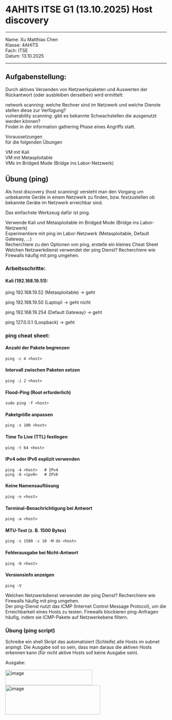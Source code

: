 # 4AHITS ITSE G1 (13.10.2025) Host discovery

---

Name: Xu Matthias Chen   
Klasse: 4AHITS   
Fach: ITSE   
Datum: 13.10.2025   

---

## Aufgabenstellung:
Durch aktives Versenden von Netzwerkpaketen und Auswerten der Rückantwort (oder ausbleiben derselben) wird ermittelt:

network scanning: welche Rechner sind im Netzwerk und welche Dienste stellen diese zur Verfügung?   
vulnerability scanning: gibt es bekannte Schwachstellen die ausgenutzt werden können?   
Findet in der information gathering Phase eines Angriffs statt.   

Voraussetzungen   
für die folgenden Übungen   

VM mit Kali   
VM mit Metasploitable   
VMs im Bridged Mode (Bridge ins Labor-Netzwerk)    

## Übung (ping)
Als host discovery (host scanning) versteht man den Vorgang um unbekannte Geräte in einem Netzwerk zu finden, bzw. festzustellen ob bekannte Geräte im Netzwerk erreichbar sind.   

Das einfachste Werkzeug dafür ist ping.   

Verwende Kali und Metasploitable im Bridged Mode (Bridge ins Labor-Netzwerk)   
Experimentiere mit ping im Labor-Netzwerk (Metasploitable, Default Gateway, …)   
Recherchiere zu den Optionen von ping, erstelle ein kleines Cheat Sheet   
Welchen Netzwerkdienst verwendet der ping Dienst? Recherchiere wie Firewalls häufig mit ping umgehen.   


### Arbeitsschritte:

#### Kali (192.168.19.51):

ping 192.168.19.52 (Metasploitable) -> geht   

ping 192.168.19.50 (Laptop) -> geht nicht

ping 192.168.19.254 (Default Gateway) -> geht

ping 127.0.0.1 (Loopback) -> geht



### ping cheat sheet:

#### Anzahl der Pakete begrenzen
```
ping -c 4 <host>
```

#### Intervall zwischen Paketen setzen
```
ping -i 2 <host>
```
#### Flood-Ping (Root erforderlich)
```
sudo ping -f <host>
```
#### Paketgröße anpassen
```
ping -s 100 <host>
```
#### Time To Live (TTL) festlegen
```
ping -t 64 <host>
```
#### IPv4 oder IPv6 explizit verwenden
```
ping -4 <host>   # IPv4
ping -6 <ipv6>   # IPv6
```
#### Keine Namensauflösung
```
ping -n <host>
```
#### Terminal-Benachrichtigung bei Antwort
```
ping -a <host>
```
#### MTU-Test (z. B. 1500 Bytes)
```
ping -s 1500 -c 10 -M do <host>
```
#### Fehlerausgabe bei Nicht-Antwort
```
ping -O <host>
```
#### Versionsinfo anzeigen
```
ping -V
```



Welchen Netzwerkdienst verwendet der ping Dienst? Recherchiere wie Firewalls häufig mit ping umgehen.   
Der ping-Dienst nutzt das ICMP (Internet Control Message Protocol), um die Erreichbarkeit eines Hosts zu testen.
Firewalls blockieren ping-Anfragen häufig, indem sie ICMP-Pakete auf Netzwerkebene filtern.

### Übung (ping script)
Schreibe ein shell Skript das automatisiert (Schleife) alle Hosts im subnet anpingt. Die Ausgabe soll so sein, dass man daraus die aktiven Hosts erkennen kann (für nicht aktive Hosts soll keine Ausgabe sein).

Ausgabe:

<img width="271" height="48" alt="image" src="https://github.com/user-attachments/assets/ad45ee0c-e902-43c8-8027-6cd557bf43a7" />     




<img width="296" height="91" alt="image" src="https://github.com/user-attachments/assets/f2da2dd2-057b-4132-8f4e-48ec102b65c8" />   


